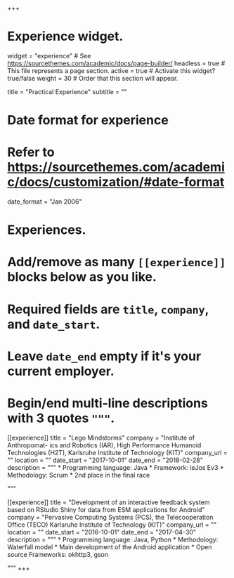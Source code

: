 +++
# Experience widget.
widget = "experience"  # See https://sourcethemes.com/academic/docs/page-builder/
headless = true  # This file represents a page section.
active = true  # Activate this widget? true/false
weight = 30  # Order that this section will appear.

title = "Practical Experience"
subtitle = ""

# Date format for experience
#   Refer to https://sourcethemes.com/academic/docs/customization/#date-format
date_format = "Jan 2006"

# Experiences.
#   Add/remove as many `[[experience]]` blocks below as you like.
#   Required fields are `title`, `company`, and `date_start`.
#   Leave `date_end` empty if it's your current employer.
#   Begin/end multi-line descriptions with 3 quotes `"""`.
[[experience]]
  title = "Lego Mindstorms"
  company = "Institute of Anthropomat- ics and Robotics (IAR), High Performance Humanoid Technologies (H2T), Karlsruhe Institute of Technology (KIT)"
  company_url = ""
  location = ""
  date_start = "2017-10-01"
  date_end = "2018-02-28"
  description = """
    * Programming language: Java 
    * Framework: leJos Ev3
    * Methodology: Scrum
    * 2nd place in the final race
  
  """

[[experience]]
  title = "Development of an interactive feedback system based on RStudio Shiny for data from ESM applications for Android"
  company = "Pervasive Computing Systems (PCS), the Telecooperation Office (TECO) Karlsruhe Institute of Technology (KIT)"
  company_url = ""
  location = ""
  date_start = "2016-10-01"
  date_end = "2017-04-30"
  description = """
    * Programming language: Java, Python 
    * Methodology: Waterfall model
    * Main development of the Android application
    * Open source Frameworks: okhttp3, gson
  
  """
+++

